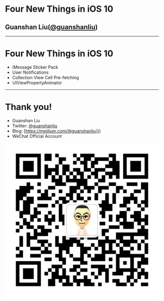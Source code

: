 # Four New Things in iOS 10
## **Guanshan Liu([@guanshanliu](https://twitter.com/guanshanliu))**

---

# Four New Things in iOS 10

- iMessage Sticker Pack
- User Notifications
- Collection View Cell Pre-fetching
- UIViewPropertyAnimator

---

# Thank you!

- Guanshan Liu
- Twitter: [@guanshanliu](https://twitter.com/guanshanliu)
- Blog: [https://medium.com/@guanshanliu]()
- WeChat Official Account

![inline](Resources/wechat.jpg)
